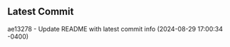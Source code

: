 
## Latest Commit
ae13278 - Update README with latest commit info (2024-08-29 17:00:34 -0400) <Yunxi-Zhou>
